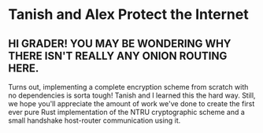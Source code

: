 # Tanish and Alex Protect the Internet

## HI GRADER! YOU MAY BE WONDERING WHY THERE ISN'T REALLY ANY ONION ROUTING HERE.

Turns out, implementing a complete encryption scheme from scratch with no dependencies
is sorta tough! Tanish and I learned this the hard way.
Still, we hope you'll appreciate the amount of work we've done to create the first ever
pure Rust implementation of the NTRU cryptographic scheme and a small handshake host-router
communication using it.
